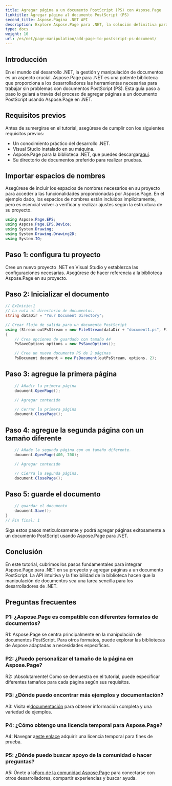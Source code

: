 ```yaml
---
title: Agregar página a un documento PostScript (PS) con Aspose.Page
linktitle: Agregar página al documento PostScript (PS)
second_title: Aspose.Página .NET API
description: Explore Aspose.Page para .NET, la solución definitiva para una manipulación perfecta de documentos PostScript en sus proyectos .NET.
type: docs
weight: 10
url: /es/net/page-manipulation/add-page-to-postscript-ps-document/
---
```

## Introducción

En el mundo del desarrollo .NET, la gestión y manipulación de documentos es un aspecto crucial. Aspose.Page para .NET es una potente biblioteca que proporciona a los desarrolladores las herramientas necesarias para trabajar sin problemas con documentos PostScript (PS). Esta guía paso a paso lo guiará a través del proceso de agregar páginas a un documento PostScript usando Aspose.Page en .NET.

## Requisitos previos

Antes de sumergirse en el tutorial, asegúrese de cumplir con los siguientes requisitos previos:

- Un conocimiento práctico del desarrollo .NET.
- Visual Studio instalado en su máquina.
-  Aspose.Page para la biblioteca .NET, que puedes descargar[aquí](https://releases.aspose.com/page/net/).
- Su directorio de documentos preferido para realizar pruebas.

## Importar espacios de nombres

Asegúrese de incluir los espacios de nombres necesarios en su proyecto para acceder a las funcionalidades proporcionadas por Aspose.Page. En el ejemplo dado, los espacios de nombres están incluidos implícitamente, pero es esencial volver a verificar y realizar ajustes según la estructura de su proyecto.

```csharp
using Aspose.Page.EPS;
using Aspose.Page.EPS.Device;
using System.Drawing;
using System.Drawing.Drawing2D;
using System.IO;
```

## Paso 1: configura tu proyecto

Cree un nuevo proyecto .NET en Visual Studio y establezca las configuraciones necesarias. Asegúrese de hacer referencia a la biblioteca Aspose.Page en su proyecto.

## Paso 2: Inicializar el documento

```csharp
// ExInicio:1
// La ruta al directorio de documentos.
string dataDir = "Your Document Directory";

// Crear flujo de salida para un documento PostScript
using (Stream outPsStream = new FileStream(dataDir + "document1.ps", FileMode.Create))
{
    // Crea opciones de guardado con tamaño A4
    PsSaveOptions options = new PsSaveOptions();

    // Cree un nuevo documento PS de 2 páginas
    PsDocument document = new PsDocument(outPsStream, options, 2);
```

## Paso 3: agregue la primera página

```csharp
    // Añadir la primera página
    document.OpenPage();

    // Agregar contenido

    // Cerrar la primera página
    document.ClosePage();
```

## Paso 4: agregue la segunda página con un tamaño diferente

```csharp
    // Añade la segunda página con un tamaño diferente.
    document.OpenPage(400, 700);

    // Agregar contenido

    // Cierra la segunda página.
    document.ClosePage();
```

## Paso 5: guarde el documento

```csharp
    // guardar el documento
    document.Save();
}
// Fin final: 1
```

Siga estos pasos meticulosamente y podrá agregar páginas exitosamente a un documento PostScript usando Aspose.Page para .NET.

## Conclusión

En este tutorial, cubrimos los pasos fundamentales para integrar Aspose.Page para .NET en su proyecto y agregar páginas a un documento PostScript. La API intuitiva y la flexibilidad de la biblioteca hacen que la manipulación de documentos sea una tarea sencilla para los desarrolladores de .NET.

## Preguntas frecuentes

### P1: ¿Aspose.Page es compatible con diferentes formatos de documentos?

R1: Aspose.Page se centra principalmente en la manipulación de documentos PostScript. Para otros formatos, puede explorar las bibliotecas de Aspose adaptadas a necesidades específicas.

### P2: ¿Puedo personalizar el tamaño de la página en Aspose.Page?

R2: ¡Absolutamente! Como se demuestra en el tutorial, puede especificar diferentes tamaños para cada página según sus requisitos.

### P3: ¿Dónde puedo encontrar más ejemplos y documentación?

 A3: Visita el[documentación](https://reference.aspose.com/page/net/) para obtener información completa y una variedad de ejemplos.

### P4: ¿Cómo obtengo una licencia temporal para Aspose.Page?

 A4: Navegar a[este enlace](https://purchase.aspose.com/temporary-license/) adquirir una licencia temporal para fines de prueba.

### P5: ¿Dónde puedo buscar apoyo de la comunidad o hacer preguntas?

 A5: Únete a la[Foro de la comunidad Aspose.Page](https://forum.aspose.com/c/page/39) para conectarse con otros desarrolladores, compartir experiencias y buscar ayuda.